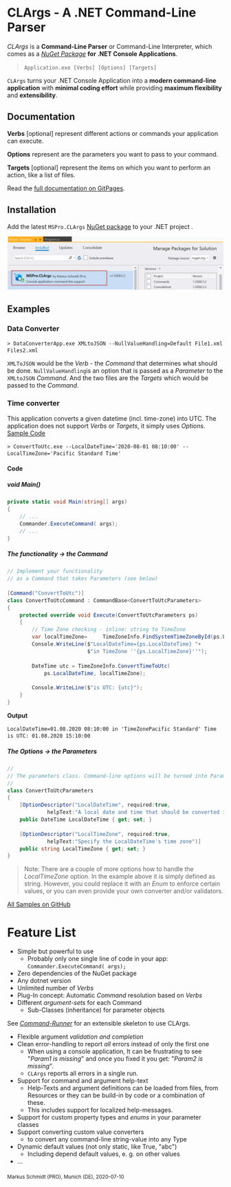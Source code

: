 # CLArgs - A .NET Command-Line Parser

*CLArgs* is a **Command-Line Parser** or Command-Line Interpreter, 
which comes as a [*NuGet Package*](https://www.nuget.org/packages/MSPro.CLArgs) **for .NET Console Applications**.

> `Application.exe [Verbs] [Options] [Targets]`

`CLArgs` turns your .NET Console Application 
	into a **modern command-line application**
	with **minimal coding effort**
	while providing **maximum flexibility** and **extensibility**.

## Documentation

**Verbs** [optional] represent different actions or commands your application can execute.

**Options** represent are the parameters you want to pass to your command.

**Targets** [optional] represent the items on which you want to perform an action, like a list of files. 

Read the [full documentation on GitPages](https://mspro.gitbook.io/clargs/).

## Installation

Add the latest `MSPro.CLArgs` [NuGet package](https://www.nuget.org/packages/MSPro.CLArgs) to your .NET project .

![image-20200810090003001](readme.assets/image-20200810090003001.png)

## Examples

### Data Converter

```
> DataConverterApp.exe XMLtoJSON --NullValueHandling=Default File1.xml Files2.xml
```
`XMLToJSON` would be the *Verb* - the *Command* that determines what should be done. `NullValueHandling`is an option that is passed as a *Parameter* to the `XMLtoJSON` *Command*. And the two files are the *Targets* which would be passed to the *Command*. 


### Time converter

This application converts a given datetime (incl. time-zone) into UTC. The application does not support *Verbs* or *Targets*, it simply uses *Options*. [Sample Code](samples/Sample.ConvertToUtc/)

```
> ConvertToUtc.exe --LocalDateTime='2020-08-01 08:10:00' --LocalTimeZone='Pacific Standard Time'
```

#### Code

##### void Main()

```csharp
private static void Main(string[] args)
{
	// ...
	Commander.ExecuteCommand( args);
	// ...
}
```

##### The functionality -> the Command
``` csharp
// Implement your functionality 
// as a Command that takes Parameters (see below)

[Command("ConvertToUtc")]
class ConvertToUtcCommand : CommandBase<ConvertToUtcParameters>
{
    protected override void Execute(ConvertToUtcParameters ps)
    {
        // Time Zone checking - inline: string to TimeZone
        var localTimeZone=     TimeZoneInfo.FindSystemTimeZoneById(ps.LocalTimeZone);
        Console.WriteLine($"LocalDateTime={ps.LocalDateTime} "+
                          $"in TimeZone ''{ps.LocalTimeZone}''");
        
        DateTime utc = TimeZoneInfo.ConvertTimeToUtc( 
            ps.LocalDateTime, localTimeZone);
        
        Console.WriteLine($"is UTC: {utc}");
    }
}
```
**Output**

```
LocalDateTime=01.08.2020 08:10:00 in 'TimeZonePacific Standard' Time
is UTC: 01.08.2020 15:10:00
```

##### The Options -> the Parameters
```csharp
//
// The parameters class. Command-line options will be turned into Parameters
//
class ConvertToUtcParameters
{
    [OptionDescriptor("LocalDateTime", required:true, 
             helpText:"A local date and time that should be converted into UTC.")]
    public DateTime LocalDateTime { get; set; }

    [OptionDescriptor("LocalTimeZone", required:true, 
             helpText:"Specify the LocalDateTime's time zone")]
    public string LocalTimeZone { get; set; }
}
```

> Note: There are a couple of more options how to handle the *LocalTimeZone* option. In the example above it is simply defined as string. However, you could replace it with an *Enum* to enforce certain values, or you can even provide your own converter and/or validators.

[All Samples on GitHub](samples)

# Feature List

* Simple but powerful to use
  * Probably only one single line of code in your app: `Commander.ExecuteCommand( args);`
* Zero dependencies of the NuGet package
* Any dotnet version
* Unlimited number of *Verbs*
* Plug-In concept: Automatic *Command* resolution based on *Verbs*
* Different *argument-sets* for each Command
  * Sub-Classes (inheritance) for parameter objects

See *[Command-Runner](https://github.com/msc4266/CLArgs/tree/master/CommandRunner)* for an extensible skeleton to use CLArgs.

* Flexible argument *validation and completion*
* Clean error-handling to report *all* errors instead of only the first one
  * When using a console application, 
    It can be frustrating to see "*Param1 is missing*" and 
    once you fixed it you get: "*Param2 is missing*".
  * `CLArgs` reports all errors in a single run.
* Support for command and argument help-text
  * Help-Texts and argument definitions can be loaded from files, from Resources or they can be build-in by code or a combination of these. 
  * This includes support for localized help-messages.
* Support for custom property types and *enums* in your parameter classes
* Support converting custom value converters
  * to convert any command-line string-value into any Type
* Dynamic default values (not only static, like True, "abc")
  * Including depend default values, e. g. on other values
* ...

<sub>Markus Schmidt (PRO), Munich (DE), 2020-07-10</sub>